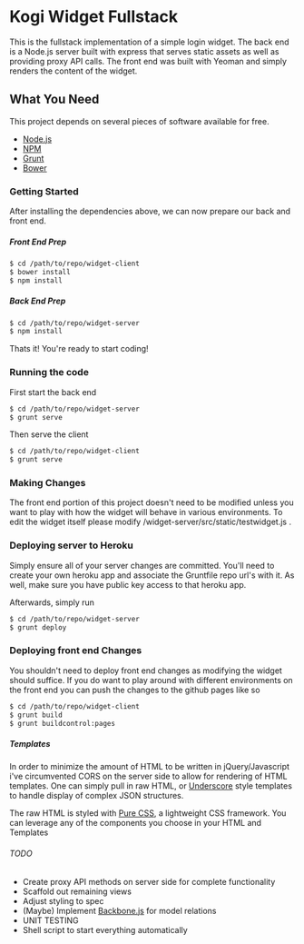 # Kogi Widget Fullstack

This is the fullstack implementation of a simple login widget. The back end is a Node.js server built with express that serves static assets as well as providing proxy API calls. The front end was built with Yeoman and simply renders the content of the widget. 

## What You Need

This project depends on several pieces of software available for free. 

* [Node.js](http://nodejs.org/)
* [NPM](https://github.com/npm/npm)
* [Grunt](http://gruntjs.com/getting-started)
* [Bower](http://bower.io/)

### Getting Started

After installing the dependencies above, we can now prepare our back and front end. 

##### Front End Prep
```bash
$ cd /path/to/repo/widget-client
$ bower install
$ npm install
```

##### Back End Prep
```bash
$ cd /path/to/repo/widget-server
$ npm install
```
Thats it! You're ready to start coding!

### Running the code

First start the back end
```bash
$ cd /path/to/repo/widget-server
$ grunt serve
```

Then serve the client
```bash
$ cd /path/to/repo/widget-client
$ grunt serve
```

### Making Changes

The front end portion of this project doesn't need to be modified unless you want to play with how the widget will behave in various environments. To edit the widget itself please modify /widget-server/src/static/testwidget.js . 

### Deploying server to Heroku

Simply ensure all of your server changes are committed. You'll need to create your own heroku app and associate the Gruntfile repo url's with it. As well, make sure you have public key access to that heroku app.

Afterwards, simply run 
```bash
$ cd /path/to/repo/widget-server
$ grunt deploy
```

### Deploying front end Changes

You shouldn't need to deploy front end changes as modifying the widget should suffice. If you do want to play around with different environments on the front end you can push the changes to the github pages like so 

```bash
$ cd /path/to/repo/widget-client
$ grunt build
$ grunt buildcontrol:pages
```


##### Templates

In order to minimize the amount of HTML to be written in jQuery/Javascript i've circumvented CORS on the server side to allow for rendering of HTML templates. One can simply pull in raw HTML, or [Underscore](http://underscorejs.org/) style templates to handle display of complex JSON structures. 

The raw HTML is styled with [Pure CSS](http://purecss.io/), a lightweight CSS framework. You can leverage any of the components you choose in your HTML and Templates

###### TODO

* Create proxy API methods on server side for complete functionality
* Scaffold out remaining views
* Adjust styling to spec
* (Maybe) Implement [Backbone.js](http://backbonejs.org/) for model relations
* UNIT TESTING
* Shell script to start everything automatically
